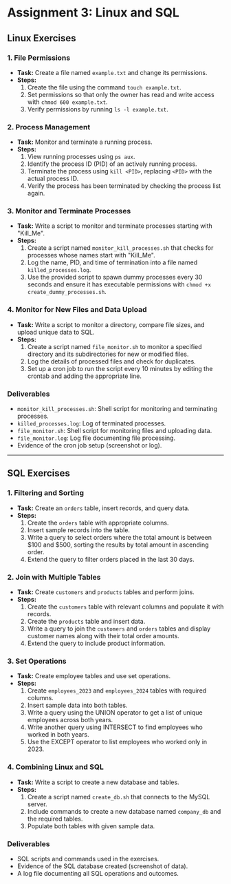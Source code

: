 # Assignment 3: Linux and SQL

## Linux Exercises

### 1. File Permissions
- **Task:** Create a file named `example.txt` and change its permissions.
- **Steps:**
  1. Create the file using the command `touch example.txt`.
  2. Set permissions so that only the owner has read and write access with `chmod 600 example.txt`.
  3. Verify permissions by running `ls -l example.txt`.

### 2. Process Management
- **Task:** Monitor and terminate a running process.
- **Steps:**
  1. View running processes using `ps aux`.
  2. Identify the process ID (PID) of an actively running process.
  3. Terminate the process using `kill <PID>`, replacing `<PID>` with the actual process ID.
  4. Verify the process has been terminated by checking the process list again.

### 3. Monitor and Terminate Processes
- **Task:** Write a script to monitor and terminate processes starting with "Kill_Me".
- **Steps:**
  1. Create a script named `monitor_kill_processes.sh` that checks for processes whose names start with "Kill_Me".
  2. Log the name, PID, and time of termination into a file named `killed_processes.log`.
  3. Use the provided script to spawn dummy processes every 30 seconds and ensure it has executable permissions with `chmod +x create_dummy_processes.sh`.

### 4. Monitor for New Files and Data Upload
- **Task:** Write a script to monitor a directory, compare file sizes, and upload unique data to SQL.
- **Steps:**
  1. Create a script named `file_monitor.sh` to monitor a specified directory and its subdirectories for new or modified files.
  2. Log the details of processed files and check for duplicates.
  3. Set up a cron job to run the script every 10 minutes by editing the crontab and adding the appropriate line.

### Deliverables
- `monitor_kill_processes.sh`: Shell script for monitoring and terminating processes.
- `killed_processes.log`: Log of terminated processes.
- `file_monitor.sh`: Shell script for monitoring files and uploading data.
- `file_monitor.log`: Log file documenting file processing.
- Evidence of the cron job setup (screenshot or log).

---

## SQL Exercises

### 1. Filtering and Sorting
- **Task:** Create an `orders` table, insert records, and query data.
- **Steps:**
  1. Create the `orders` table with appropriate columns.
  2. Insert sample records into the table.
  3. Write a query to select orders where the total amount is between $100 and $500, sorting the results by total amount in ascending order.
  4. Extend the query to filter orders placed in the last 30 days.

### 2. Join with Multiple Tables
- **Task:** Create `customers` and `products` tables and perform joins.
- **Steps:**
  1. Create the `customers` table with relevant columns and populate it with records.
  2. Create the `products` table and insert data.
  3. Write a query to join the `customers` and `orders` tables and display customer names along with their total order amounts.
  4. Extend the query to include product information.

### 3. Set Operations
- **Task:** Create employee tables and use set operations.
- **Steps:**
  1. Create `employees_2023` and `employees_2024` tables with required columns.
  2. Insert sample data into both tables.
  3. Write a query using the UNION operator to get a list of unique employees across both years.
  4. Write another query using INTERSECT to find employees who worked in both years.
  5. Use the EXCEPT operator to list employees who worked only in 2023.

### 4. Combining Linux and SQL
- **Task:** Write a script to create a new database and tables.
- **Steps:**
  1. Create a script named `create_db.sh` that connects to the MySQL server.
  2. Include commands to create a new database named `company_db` and the required tables.
  3. Populate both tables with given sample data.

### Deliverables
- SQL scripts and commands used in the exercises.
- Evidence of the SQL database created (screenshot of data).
- A log file documenting all SQL operations and outcomes.

